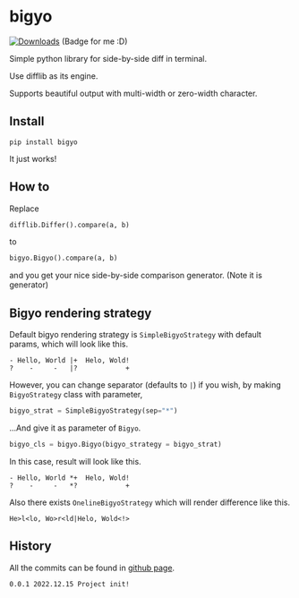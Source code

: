 # bigyo

[![Downloads](https://pepy.tech/badge/bigyo)](https://pepy.tech/project/bigyo)
(Badge for me :D)

Simple python library for side-by-side diff in terminal.

Use difflib as its engine.

Supports beautiful output with multi-width or zero-width character.

## Install

```
pip install bigyo
```

It just works!

## How to

Replace 
```py
difflib.Differ().compare(a, b)
```
to
```py
bigyo.Bigyo().compare(a, b)
```
and you get your nice side-by-side comparison generator. (Note it is generator)

## Bigyo rendering strategy

Default bigyo rendering strategy is `SimpleBigyoStrategy` with default params, which will look like this.
```
- Hello, World |+  Helo, Wold!
?    -     -   |?            +
```

However, you can change separator (defaults to `|`) if you wish, by making `BigyoStrategy` class with parameter,
```py
bigyo_strat = SimpleBigyoStrategy(sep="*")
```
...And give it as parameter of `Bigyo`.
```py
bigyo_cls = bigyo.Bigyo(bigyo_strategy = bigyo_strat)
```

In this case, result will look like this.
```
- Hello, World *+  Helo, Wold!
?    -     -   *?            +
```

Also there exists `OnelineBigyoStrategy` which will render difference like this.
```
He>l<lo, Wo>r<ld|Helo, Wold<!>
```

## History

All the commits can be found in [github page](https://github.com/dhnam/bigyo).

```
0.0.1 2022.12.15 Project init!
```
